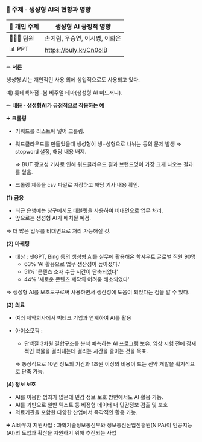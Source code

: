 ### 📝 주제 - 생성형 AI의 현황과 영향

| 📄 개인 주제 | 생성형 AI 긍정적 영향 |
| --- | --- |
| 🙍🏻‍♂️ 팀원 | 손예림, 우승연, 이시명, 이화은 |
| 📊 PPT | https://buly.kr/Cn0olB |

✏ **서론**

생성형 AI는 개인적인 사용 외에 상업적으로도 사용되고 있다.

예) 롯데백화점 -봄 비주얼 테마(생성형 AI 미드저니).


✏ **내용 - 생성형AI가 긍정적으로 작용하는 예**

➕ **크롤링**

- 키워드를 리스트에 넣어 크롤링.
- 워드클라우드를 만들었을때 생성형이 생+성형으로 나뉘는 등의 문제 발생 ⇒ stopword 설정, 해당 내용 배제.
    
    ⇒  BUT 광고성 기사로 인해 워드클라우드 결과 브랜드명이 가장 크게 나오는 결과를 얻음.
    
- 크롤링 제목을 csv 파일로 저장하고 해당 기사 내용 확인.

**(1) 금융**

- 최근 은행에는 창구에서도 태블릿을 사용하여 비대면으로 업무 처리.
- 앞으로는 생성형 AI가 배치될 예정.

⇒ 더 많은 업무를 비대면으로 처리 가능해질 것.


**(2) 마케팅**

- 대상 : 챗GPT, Bing 등의 생성형 AI를 실무에 활용해온 함샤우트 글로벌 직원 90명
    - 63% 'AI 활용으로 업무 생산성이 높아졌다.'
    - 51% '콘텐츠 소재 수급 시간이 단축되었다’
    - 44% '새로운 콘텐츠 제작의 어려움 해소되었다'

⇒ 생성형 AI를 보조도구로써 사용하면서 생산성에 도움이 되었다는 점을 알 수 있다.

**(3) 의료**

- 여러 제약회사에서 빅테크 기업과 연계하여 AI를 활용
- 아이소모픽 :
    - 단백질 3차원 결합구조를 분석 예측하는 AI 프로그램 보유. 임상 시험 전에 잠재적인 약물을 걸러내는데 걸리는 시간을 줄이는 것을 목표.
    
    ⇒ 통상적으로 10년 정도의 기간과 1조원 이상의 비용이 드는 신약 개발을 획기적으로 단축 가능.
    

**(4)  정보 보호**

- AI를 이용한 범죄가 많은데 민감 정보 보호 방면에서도 AI 활용 가능.
- AI를 기반으로 일반 텍스트 등 비정형 데이터 내 민감정보 검출 및 보호
- 의료기관을 포함한 다양한 산업에서 즉각적인 활용 가능.

➕ AI바우처 지원사업 :  과학기술정보통신부와 정보통신산업진흥원(NIPA)이 인공지능(AI)의 도입과 확산을 지원하기 위해 추진되는 사업
